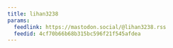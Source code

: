 ```yaml
---
title: lihan3238
params:
  feedlink: https://mastodon.social/@lihan3238.rss
  feedid: 4cf70b66b68b315bc596f21f545afdea
---
```

